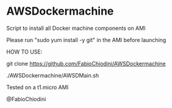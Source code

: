 # AWSDockermachine
Script to install all Docker machine components on AMI

Please run "sudo yum install -y git" in the AMI before launching 

HOW TO USE:

git clone https://github.com/FabioChiodini/AWSDockermachine

./AWSDockermachine/AWSDMain.sh

Tested on a t1.micro AMI

@FabioChiodini
